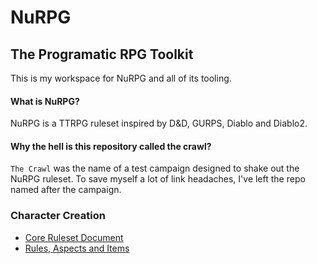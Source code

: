 # NuRPG
## The Programatic RPG Toolkit

This is my workspace for NuRPG and all of its tooling.

#### What is NuRPG?

NuRPG is a TTRPG ruleset inspired by D&D, GURPS, Diablo and Diablo2.

#### Why the hell is this repository called the crawl?

`The Crawl` was the name of a test campaign designed to shake out the NuRPG ruleset. To save myself a lot of link headaches, I've left the repo named after the campaign.

### Character Creation

* [Core Ruleset Document](core.md)
* [Rules, Aspects and Items](output.md)
